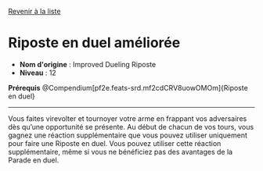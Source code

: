 [Revenir à la liste](list.md)

# Riposte en duel améliorée

 * **Nom d'origine** : Improved Dueling Riposte
 * **Niveau** : 12


<p><strong>Prérequis</strong> @Compendium[pf2e.feats-srd.mf2cdCRV8uowOMOm]{Riposte en duel}</p>
<hr>
<p>Vous faites virevolter et tournoyer votre arme en frappant vos adversaires dès qu’une opportunité se présente. Au début de chacun de vos tours, vous gagnez une réaction supplémentaire que vous pouvez utiliser uniquement pour faire une Riposte en duel. Vous pouvez utiliser cette réaction supplémentaire, même si vous ne bénéficiez pas des avantages de la Parade en duel.</p>